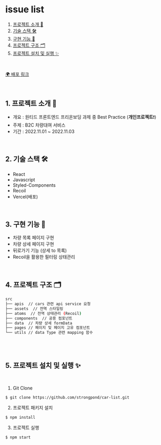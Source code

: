 # issue list

1. [프로젝트 소개 🚀](#1-프로젝트-소개-)
2. [기술 스택 🛠](#2-기술-스택-)
3. [구현 기능 📍](#3-구현-기능-)
4. [프로젝트 구조 🗂](#4-프로젝트-구조-)
5. [프로젝트 설치 및 실행 ✨](#5-프로젝트-설치-및-실행-)

<br/>

[🌍 배포 링크](https://car-list-beige.vercel.app/)

<br />

## 1. 프로젝트 소개 🚀

- 개요 : 원티드 프론트엔드 프리온보딩 과제 중 Best Practice (**개인프로젝트**❗️)
- 주제 : B2C 차량대여 서비스
- 기간 : 2022.11.01 ~ 2022.11.03

<br />

## 2. 기술 스택 🛠

- React
- Javascript
- Styled-Components
- Recoil
- Vercel(배포)

<br />

## 3. 구현 기능 📍

- 차량 목록 페이지 구현
- 차량 상세 페이지 구현
- 뒤로가기 기능 (상세 to 목록)
- Recoil을 활용한 필터링 상태관리

<br />

## 4. 프로젝트 구조 🗂

```bash
src
├── apis  // cars 관련 api service 요청
├── assets  // 전역 스타일링
├── atoms  // 전역 상태관리 (Recoil)
├── components  // 공용 컴포넌트
├── data  // 차량 상세 formData
├── pages // 페이지 및 페이지 고유 컴포넌트
└── utils // data Type 관련 mapping 함수
```

<br/>

<br>

## 5. 프로젝트 설치 및 실행 ✨

<br/>

1. Git Clone

```plaintext
$ git clone https://github.com/strongpond/car-list.git
```

2. 프로젝트 패키지 설치

```plaintext
$ npm install
```

3. 프로젝트 실행

```plaintext
$ npm start
```
